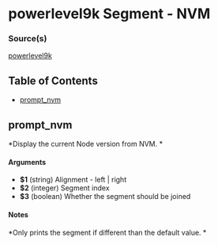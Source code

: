 # powerlevel9k Segment - NVM


### Source(s)

[powerlevel9k](https://github.com/bhilburn/powerlevel9k)

## Table of Contents

- [prompt_nvm](#prompt_nvm)

## prompt_nvm
*Display the current Node version from NVM. *

#### Arguments

- **$1** (string) Alignment - left | right
- **$2** (integer) Segment index
- **$3** (boolean) Whether the segment should be joined


#### Notes

*Only prints the segment if different than the default value. *

